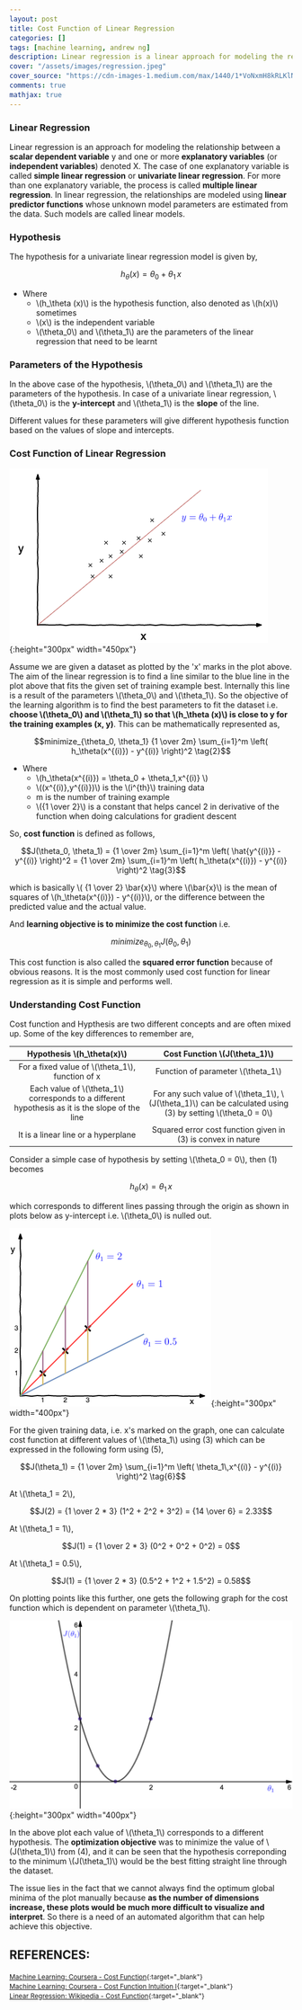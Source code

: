 ```yaml
---
layout: post
title: Cost Function of Linear Regression
categories: []
tags: [machine learning, andrew ng]
description: Linear regression is a linear approach for modeling the relationship between a scalar dependent variable y and one or more explanatory variables (or independent variables) denoted X
cover: "/assets/images/regression.jpeg"
cover_source: "https://cdn-images-1.medium.com/max/1440/1*VoNxmH8kRLKlNI_uuEoBvw.jpeg"
comments: true
mathjax: true
---
```


### Linear Regression
Linear regression is an approach for modeling the relationship between a **scalar dependent variable** y and one or more **explanatory variables** (or **independent variables**) denoted X. The case of one explanatory variable is called **simple linear regression** or **univariate linear regression**. For more than one explanatory variable, the process is called **multiple linear regression**.
In linear regression, the relationships are modeled using **linear predictor functions** whose unknown model parameters are estimated from the data. Such models are called linear models.


### Hypothesis
The hypothesis for a univariate linear regression model is given by, 

$$h_\theta (x) = \theta_0 + \theta_1\,x \tag{1}$$

* Where 
  * \\(h_\theta (x)\\) is the hypothesis function, also denoted as \\(h(x)\\) sometimes
  * \\(x\\) is the independent variable
  * \\(\theta_0\\) and \\(\theta_1\\) are the parameters of the  linear regression that need to be learnt

### Parameters of the Hypothesis
In the above case of the hypothesis, \\(\theta_0\\) and \\(\theta_1\\) are the parameters of the hypothesis. In case of a univariate linear regression, \\(\theta_0\\) is the **y-intercept** and \\(\theta_1\\) is the **slope** of the line.

Different values for these parameters will give different hypothesis function based on the values of slope and intercepts.

### Cost Function of Linear Regression

![Linear Regression](/assets/2017-08-11-cost-function-of-linear-regression/fig-1-linear-regression.png?raw=true){:height="300px" width="450px"}

Assume we are given a dataset as plotted by the 'x' marks in the plot above. The aim of the linear regression is to find a line similar to the blue line in the plot above that fits the given set of training example best. Internally this line is a result of the parameters \\(\theta_0\\) and \\(\theta_1\\). So the objective of the learning algorithm is to find the best parameters to fit the dataset i.e. **choose \\(\theta_0\\) and \\(\theta_1\\) so that \\(h_\theta (x)\\) is close to y for the training examples (x, y)**. This can be mathematically represented as,

$$minimize_{\theta_0, \theta_1} {1 \over 2m} \sum_{i=1}^m \left( h_\theta(x^{(i)}) - y^{(i)} \right)^2 \tag{2}$$

* Where
  * \\(h_\theta(x^{(i)}) = \theta_0 + \theta_1\,x^{(i)} \\)
  * \\((x^{(i)},y^{(i)})\\) is the \\(i^{th}\\) training data
  * m is the number of training example
  * \\({1 \over 2}\\) is a constant that helps cancel 2 in derivative of the function when doing calculations for gradient descent

So, **cost function** is defined as follows, 

$$J(\theta_0, \theta_1) = {1 \over 2m} \sum_{i=1}^m \left( \hat{y^{(i)}} - y^{(i)} \right)^2 = {1 \over 2m} \sum_{i=1}^m \left( h_\theta(x^{(i)}) - y^{(i)} \right)^2 \tag{3}$$

which is basically \\( {1 \over 2} \bar{x}\\) where \\(\bar{x}\\) is the mean of squares of \\(h_\theta(x^{(i)}) - y^{(i)}\\), or the difference between the predicted value and the actual value.

And **learning objective is to minimize the cost function** i.e.

$$minimize_{\theta_0, \theta_1} J(\theta_0, \theta_1) \tag{4}$$

This cost function is also called the **squared error function** because of obvious reasons. It is the most commonly used cost function for linear regression as it is simple and performs well.

### Understanding Cost Function

Cost function and Hypthesis are two different concepts and are often mixed up. Some of the key differences to remember are,

| Hypothesis \\(h_\theta(x)\\) | Cost Function \\(J(\theta_1)\\)|
|:-:|:-:|
| For a fixed value of \\(\theta_1\\), function of x | Function of parameter \\(\theta_1\\)  |
| Each value of \\(\theta_1\\) corresponds to a different hypothesis as it is the slope of the line | For any such value of \\(\theta_1\\), \\(J(\theta_1)\\) can be calculated using (3) by setting \\(\theta_0 = 0\\) |
| It is a linear line or a hyperplane | Squared error cost function given in (3) is convex in nature |

Consider a simple case of hypothesis by setting \\(\theta_0 = 0\\), then (1) becomes

$$h_\theta (x) = \theta_1\,x \tag{5}$$

which corresponds to different lines passing through the origin as shown in plots below as y-intercept i.e. \\(\theta_0\\) is nulled out. 

![Simple Hypothesis](/assets/2017-08-11-cost-function-of-linear-regression/fig-2-simple-hypothesis.png?raw=true){:height="300px" width="400px"}

For the given training data, i.e. x's marked on the graph, one can calculate cost function at different values of \\(\theta_1\\) using (3) which can be expressed in the following form using (5),

$$J(\theta_1) = {1 \over 2m} \sum_{i=1}^m \left( \theta_1\,x^{(i)} - y^{(i)} \right)^2 \tag{6}$$

At \\(\theta_1 = 2\\),

$$J(2) = {1 \over 2 * 3} (1^2 + 2^2 + 3^2) = {14 \over 6} = 2.33$$

At \\(\theta_1 = 1\\),

$$J(1) = {1 \over 2 * 3} (0^2 + 0^2 + 0^2) = 0$$

At \\(\theta_1 = 0.5\\),

$$J(1) = {1 \over 2 * 3} (0.5^2 + 1^2 + 1.5^2) = 0.58$$

On plotting points like this further, one gets the following graph for the cost function which is dependent on parameter \\(\theta_1\\).

![Simple Hypothesis](/assets/2017-08-11-cost-function-of-linear-regression/fig-3-cost-function.png?raw=true){:height="300px" width="400px"}

In the above plot each value of \\(\theta_1\\) corresponds to a different hypothesis. The **optimization objective** was to minimize the value of \\(J(\theta_1)\\) from (4), and it can be seen that the hypothesis correponding to the minimum \\(J(\theta_1)\\) would be the best fitting straight line through the dataset.

The issue lies in the fact that we cannot always find the optimum global minima of the plot manually because **as the number of dimensions increase, these plots would be much more difficult to visualize and interpret**. So there is a need of an automated algorithm that can help achieve this objective.


## REFERENCES:

<small>[Machine Learning: Coursera - Cost Function](https://www.coursera.org/learn/machine-learning/lecture/rkTp3/cost-function){:target="_blank"}</small><br>
<small>[Machine Learning: Coursera - Cost Function Intuition I](https://www.coursera.org/learn/machine-learning/lecture/N09c6/cost-function-intuition-i){:target="_blank"}</small><br>
<small>[Linear Regression: Wikipedia - Cost Function](https://en.wikipedia.org/wiki/Linear_regression){:target="_blank"}</small>

